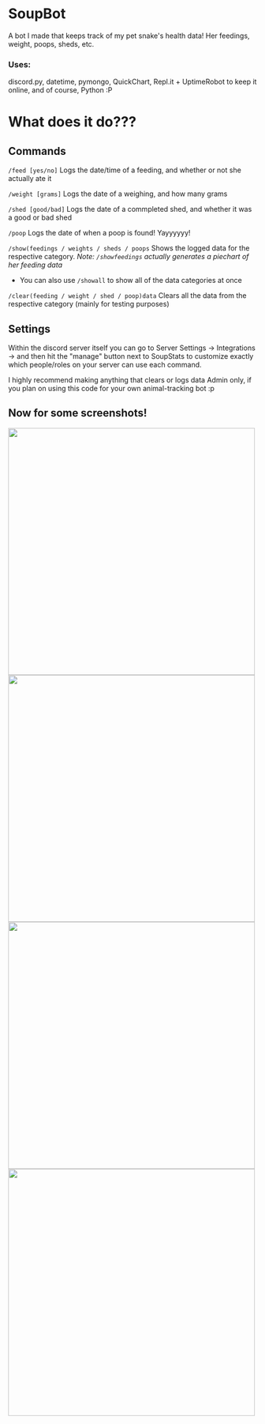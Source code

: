 # SoupBot
A bot I made that keeps track of my pet snake's health data! Her feedings, weight, poops, sheds, etc.

### Uses: 

discord.py, datetime, pymongo, QuickChart, Repl.it + UptimeRobot to keep it online, and of course, Python :P

# What does it do???
## Commands

`/feed [yes/no]`
Logs the date/time of a feeding, and whether or not she actually ate it

`/weight [grams]`
Logs the date of a weighing, and how many grams

`/shed [good/bad]`
Logs the date of a commpleted shed, and whether it was a good or bad shed

`/poop`
Logs the date of when a poop is found! Yayyyyyy!

`/show(feedings / weights / sheds / poops`
Shows the logged data for the respective category.
*Note: `/showfeedings` actually generates a piechart of her feeding data*
- You can also use `/showall` to show all of the data categories at once

`/clear(feeding / weight / shed / poop)data`
Clears all the data from the respective category (mainly for testing purposes)

## Settings

Within the discord server itself you can go to Server Settings -> Integrations -> and then hit the "manage" button next to SoupStats
to customize exactly which people/roles on your server can use each command.

I highly recommend making anything that clears or logs data Admin only, if you plan on using this code
for your own animal-tracking bot :p

## Now for some screenshots!

<img src="https://media.discordapp.net/attachments/1075213295318995086/1075464837397762129/Screen_Shot_2023-02-15_at_12.12.42_PM.png" width="500">
<img src="https://media.discordapp.net/attachments/1075213295318995086/1075465119234007090/Screen_Shot_2023-02-15_at_12.14.10_PM.png" width="500">
<img src="https://media.discordapp.net/attachments/1075213295318995086/1075465627025813635/Screen_Shot_2023-02-15_at_12.16.21_PM.png" width="500">
<img src="https://media.discordapp.net/attachments/1075213295318995086/1075465930135589014/Screen_Shot_2023-02-15_at_12.17.35_PM.png" width="500">
